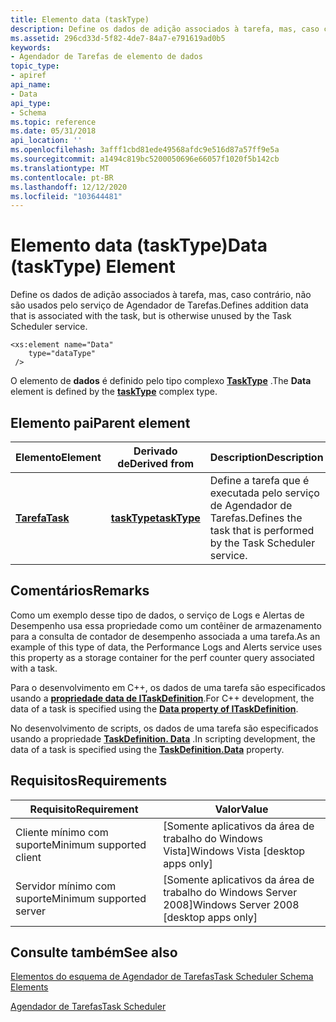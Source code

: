 ```yaml
---
title: Elemento data (taskType)
description: Define os dados de adição associados à tarefa, mas, caso contrário, não são usados pelo serviço de Agendador de Tarefas.
ms.assetid: 296cd33d-5f82-4de7-84a7-e791619ad0b5
keywords:
- Agendador de Tarefas de elemento de dados
topic_type:
- apiref
api_name:
- Data
api_type:
- Schema
ms.topic: reference
ms.date: 05/31/2018
api_location: ''
ms.openlocfilehash: 3afff1cbd81ede49568afdc9e516d87a57ff9e5a
ms.sourcegitcommit: a1494c819bc5200050696e66057f1020f5b142cb
ms.translationtype: MT
ms.contentlocale: pt-BR
ms.lasthandoff: 12/12/2020
ms.locfileid: "103644481"
---
```

# <a name="data-tasktype-element"></a><span data-ttu-id="5cf7a-104">Elemento data (taskType)</span><span class="sxs-lookup"><span data-stu-id="5cf7a-104">Data (taskType) Element</span></span>

<span data-ttu-id="5cf7a-105">Define os dados de adição associados à tarefa, mas, caso contrário, não são usados pelo serviço de Agendador de Tarefas.</span><span class="sxs-lookup"><span data-stu-id="5cf7a-105">Defines addition data that is associated with the task, but is otherwise unused by the Task Scheduler service.</span></span>

``` syntax
<xs:element name="Data"
    type="dataType"
 />
```

<span data-ttu-id="5cf7a-106">O elemento de **dados** é definido pelo tipo complexo [**TaskType**](taskschedulerschema-tasktype-complextype.md) .</span><span class="sxs-lookup"><span data-stu-id="5cf7a-106">The **Data** element is defined by the [**taskType**](taskschedulerschema-tasktype-complextype.md) complex type.</span></span>

## <a name="parent-element"></a><span data-ttu-id="5cf7a-107">Elemento pai</span><span class="sxs-lookup"><span data-stu-id="5cf7a-107">Parent element</span></span>



| <span data-ttu-id="5cf7a-108">Elemento</span><span class="sxs-lookup"><span data-stu-id="5cf7a-108">Element</span></span>                                          | <span data-ttu-id="5cf7a-109">Derivado de</span><span class="sxs-lookup"><span data-stu-id="5cf7a-109">Derived from</span></span>                                                 | <span data-ttu-id="5cf7a-110">Description</span><span class="sxs-lookup"><span data-stu-id="5cf7a-110">Description</span></span>                                                                  |
|--------------------------------------------------|--------------------------------------------------------------|------------------------------------------------------------------------------|
| [<span data-ttu-id="5cf7a-111">**Tarefa**</span><span class="sxs-lookup"><span data-stu-id="5cf7a-111">**Task**</span></span>](taskschedulerschema-task-element.md) | [<span data-ttu-id="5cf7a-112">**taskType**</span><span class="sxs-lookup"><span data-stu-id="5cf7a-112">**taskType**</span></span>](taskschedulerschema-tasktype-complextype.md) | <span data-ttu-id="5cf7a-113">Define a tarefa que é executada pelo serviço de Agendador de Tarefas.</span><span class="sxs-lookup"><span data-stu-id="5cf7a-113">Defines the task that is performed by the Task Scheduler service.</span></span><br/> |



## <a name="remarks"></a><span data-ttu-id="5cf7a-114">Comentários</span><span class="sxs-lookup"><span data-stu-id="5cf7a-114">Remarks</span></span>

<span data-ttu-id="5cf7a-115">Como um exemplo desse tipo de dados, o serviço de Logs e Alertas de Desempenho usa essa propriedade como um contêiner de armazenamento para a consulta de contador de desempenho associada a uma tarefa.</span><span class="sxs-lookup"><span data-stu-id="5cf7a-115">As an example of this type of data, the Performance Logs and Alerts service uses this property as a storage container for the perf counter query associated with a task.</span></span>

<span data-ttu-id="5cf7a-116">Para o desenvolvimento em C++, os dados de uma tarefa são especificados usando a [**propriedade data de ITaskDefinition**](/windows/desktop/api/taskschd/nf-taskschd-itaskdefinition-get_data).</span><span class="sxs-lookup"><span data-stu-id="5cf7a-116">For C++ development, the data of a task is specified using the [**Data property of ITaskDefinition**](/windows/desktop/api/taskschd/nf-taskschd-itaskdefinition-get_data).</span></span>

<span data-ttu-id="5cf7a-117">No desenvolvimento de scripts, os dados de uma tarefa são especificados usando a propriedade [**TaskDefinition. Data**](taskdefinition-data.md) .</span><span class="sxs-lookup"><span data-stu-id="5cf7a-117">In scripting development, the data of a task is specified using the [**TaskDefinition.Data**](taskdefinition-data.md) property.</span></span>

## <a name="requirements"></a><span data-ttu-id="5cf7a-118">Requisitos</span><span class="sxs-lookup"><span data-stu-id="5cf7a-118">Requirements</span></span>



| <span data-ttu-id="5cf7a-119">Requisito</span><span class="sxs-lookup"><span data-stu-id="5cf7a-119">Requirement</span></span> | <span data-ttu-id="5cf7a-120">Valor</span><span class="sxs-lookup"><span data-stu-id="5cf7a-120">Value</span></span> |
|-------------------------------------|------------------------------------------------------|
| <span data-ttu-id="5cf7a-121">Cliente mínimo com suporte</span><span class="sxs-lookup"><span data-stu-id="5cf7a-121">Minimum supported client</span></span><br/> | <span data-ttu-id="5cf7a-122">\[Somente aplicativos da área de trabalho do Windows Vista\]</span><span class="sxs-lookup"><span data-stu-id="5cf7a-122">Windows Vista \[desktop apps only\]</span></span><br/>       |
| <span data-ttu-id="5cf7a-123">Servidor mínimo com suporte</span><span class="sxs-lookup"><span data-stu-id="5cf7a-123">Minimum supported server</span></span><br/> | <span data-ttu-id="5cf7a-124">\[Somente aplicativos da área de trabalho do Windows Server 2008\]</span><span class="sxs-lookup"><span data-stu-id="5cf7a-124">Windows Server 2008 \[desktop apps only\]</span></span><br/> |



## <a name="see-also"></a><span data-ttu-id="5cf7a-125">Consulte também</span><span class="sxs-lookup"><span data-stu-id="5cf7a-125">See also</span></span>

<dl> <dt>

[<span data-ttu-id="5cf7a-126">Elementos do esquema de Agendador de Tarefas</span><span class="sxs-lookup"><span data-stu-id="5cf7a-126">Task Scheduler Schema Elements</span></span>](task-scheduler-schema-elements.md)
</dt> <dt>

[<span data-ttu-id="5cf7a-127">Agendador de Tarefas</span><span class="sxs-lookup"><span data-stu-id="5cf7a-127">Task Scheduler</span></span>](task-scheduler-start-page.md)
</dt> </dl>

 

 





